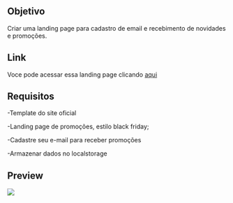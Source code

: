 ## Objetivo
Criar uma landing page para cadastro de email e recebimento de novidades e promoções.

## Link
Voce pode acessar essa landing page clicando [aqui](https://landing-ofertas.netlify.app)

## Requisitos
-Template do site oficial 

-Landing page de promoções, estilo black friday; 

-Cadastre seu e-mail para receber promoções 

-Armazenar dados no localstorage

## Preview

![](https://github.com/HugoPDF5/hiring-coders/blob/master/Desafio-01/assets/screenshot.png)

